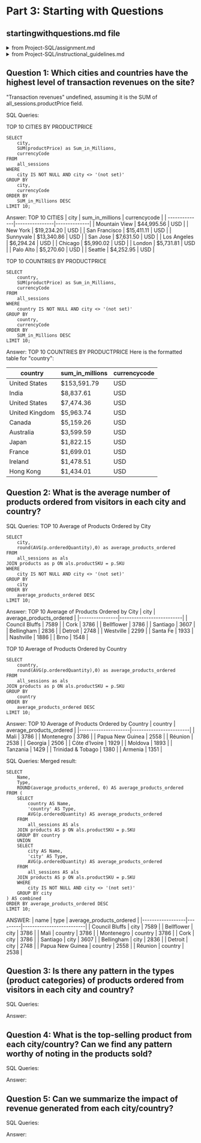 # Part 3: Starting with Questions
## startingwithquestions.md file
<details>
<summary>from Project-SQL/assignment.md</summary>

This database provides data on revenue by product as well as data on how each visitor to the site interacted with the products (when they visited, where they were based, how many pages they viewed, how long they stayed on the site, and the number of transactions they entered).

In the starting_with_questions.md file there are 5 questions you need to answer using the data. For each question, be sure to include: The queries you used to answer the question The answer to the question
</details>

<details>
<summary>from Project-SQL/instructional_guidelines.md</summary>

Provide the answer to the 5 questions and the queries used to answer each question

Answer the following questions and provide the SQL queries used to find the answer.
</details>
    
## **Question 1: Which cities and countries have the highest level of transaction revenues on the site?**

"Transaction revenues" undefined, assuming it is the SUM of all_sessions.productPrice field.

SQL Queries:

TOP 10 CITIES BY PRODUCTPRICE
```
SELECT 
    city, 
    SUM(productPrice) as Sum_in_Millions, 
    currencyCode 
FROM 
    all_sessions 
WHERE 
    city IS NOT NULL AND city <> '(not set)'
GROUP BY 
    city, 
    currencyCode 
ORDER BY 
    SUM_in_Millions DESC 
LIMIT 10;
```


Answer:
TOP 10 CITIES
| city           | sum_in_millions | currencycode |
| --------------|----------------|--------------|
| Mountain View | $44,995.56      | USD          |
| New York       | $19,234.20      | USD          |
| San Francisco | $15,411.11      | USD          |
| Sunnyvale     | $13,340.86      | USD          |
| San Jose      | $7,631.50       | USD          |
| Los Angeles   | $6,294.24       | USD          |
| Chicago       | $5,990.02       | USD          |
| London        | $5,731.81       | USD          |
| Palo Alto     | $5,270.60       | USD          |
| Seattle       | $4,252.95       | USD          |


TOP 10 COUNTRIES BY PRODUCTPRICE
```
SELECT 
    country, 
    SUM(productPrice) as Sum_in_Millions, 
    currencyCode 
FROM 
    all_sessions 
WHERE 
    country IS NOT NULL AND city <> '(not set)'
GROUP BY 
    country, 
    currencyCode 
ORDER BY 
    SUM_in_Millions DESC 
LIMIT 10;
```

Answer:
TOP 10 COUNTRIES BY PRODUCTPRICE
Here is the formatted table for "country":

| country         | sum_in_millions | currencycode |
|-----------------|----------------|--------------|
| United States   | $153,591.79    | USD          |
| India           | $8,837.61      | USD          |
| United States   | $7,474.36      | USD          |
| United Kingdom  | $5,963.74      | USD          |
| Canada          | $5,159.26      | USD          |
| Australia       | $3,599.59      | USD          |
| Japan           | $1,822.15      | USD          |
| France          | $1,699.01      | USD          |
| Ireland         | $1,478.51      | USD          |
| Hong Kong       | $1,434.01      | USD          |



## **Question 2: What is the average number of products ordered from visitors in each city and country?**


SQL Queries:
TOP 10 Average of Products Ordered by City
```
SELECT 
	city,
	round(AVG(p.orderedQuantity),0) as average_products_ordered
FROM
	all_sessions as als
JOIN products as p ON als.productSKU = p.SKU
WHERE 
    city IS NOT NULL AND city <> '(not set)'
GROUP BY
	city
ORDER BY
	average_products_ordered DESC
LIMIT 10;
```

Answer:
TOP 10 Average of Products Ordered by City
| city           | average_products_ordered |
|----------------|--------------------------|
| Council Bluffs | 7589                     |
| Cork           | 3786                     |
| Bellflower     | 3786                     |
| Santiago       | 3607                     |
| Bellingham     | 2836                     |
| Detroit        | 2748                     |
| Westville      | 2299                     |
| Santa Fe       | 1933                     |
| Nashville      | 1886                     |
| Brno           | 1548                     |

TOP 10 Average of Products Ordered by Country
```
SELECT 
	country,
	round(AVG(p.orderedQuantity),0) as average_products_ordered
FROM
	all_sessions as als
JOIN products as p ON als.productSKU = p.SKU
GROUP BY
	country
ORDER BY
	average_products_ordered DESC
LIMIT 10;
```

Answer:
TOP 10 Average of Products Ordered by Country
| country             | average_products_ordered |
|---------------------|------------------------|
| Mali                | 3786                   |
| Montenegro          | 3786                   |
| Papua New Guinea    | 2558                   |
| Réunion             | 2538                   |
| Georgia             | 2506                   |
| Côte d’Ivoire      | 1929                   |
| Moldova             | 1893                   |
| Tanzania            | 1429                   |
| Trinidad & Tobago | 1380                   |
| Armenia             | 1351                   |

SQL Queries:
Merged result:
```
SELECT 
    Name,
    Type,
    ROUND(average_products_ordered, 0) AS average_products_ordered
FROM (
    SELECT 
        country AS Name,
        'country' AS Type,
        AVG(p.orderedQuantity) AS average_products_ordered
    FROM
        all_sessions AS als
    JOIN products AS p ON als.productSKU = p.SKU
    GROUP BY country
    UNION 
    SELECT 
        city AS Name,
        'city' AS Type,
        AVG(p.orderedQuantity) AS average_products_ordered
    FROM
        all_sessions AS als
    JOIN products AS p ON als.productSKU = p.SKU
    WHERE 
        city IS NOT NULL AND city <> '(not set)'
    GROUP BY city
) AS combined
ORDER BY average_products_ordered DESC
LIMIT 10;
```

ANSWER:
| name             | type    | average_products_ordered |
|------------------|---------|--------------------------|
| Council Bluffs   | city    | 7589                     |
| Bellflower       | city    | 3786                     |
| Mali             | country | 3786                     |
| Montenegro       | country | 3786                     |
| Cork             | city    | 3786                     |
| Santiago         | city    | 3607                     |
| Bellingham       | city    | 2836                     |
| Detroit          | city    | 2748                     |
| Papua New Guinea | country | 2558                     |
| Réunion          | country | 2538                     |


## **Question 3: Is there any pattern in the types (product categories) of products ordered from visitors in each city and country?**


SQL Queries:



Answer:





## **Question 4: What is the top-selling product from each city/country? Can we find any pattern worthy of noting in the products sold?**


SQL Queries:



Answer:





## **Question 5: Can we summarize the impact of revenue generated from each city/country?**

SQL Queries:



Answer:







